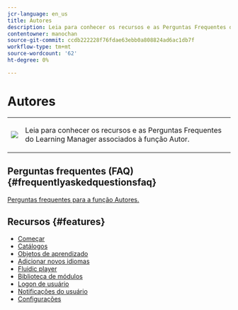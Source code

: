 ```yaml
---
jcr-language: en_us
title: Autores
description: Leia para conhecer os recursos e as Perguntas Frequentes do Learning Manager associados à função Autor.
contentowner: manochan
source-git-commit: ccdb222228f76fdae63ebb0a808824ad6ac1db7f
workflow-type: tm+mt
source-wordcount: '62'
ht-degree: 0%

---
```




# Autores

<table> 
 <tbody>
  <tr> 
   <td><img src="assets/authors2.png"></td> 
   <td><p>Leia para conhecer os recursos e as Perguntas Frequentes do Learning Manager associados à função Autor. </p></td> 
  </tr> 
 </tbody>
</table>

## Perguntas frequentes (FAQ) {#frequentlyaskedquestionsfaq}

[Perguntas frequentes para a função Autores.](authors/frequently-asked-questions-for-authors.md)

## Recursos {#features}

* [Começar](authors/feature-summary/getting-started-author.md)
* [Catálogos](authors/feature-summary/catalogs.md)
* [Objetos de aprendizado](authors/feature-summary/courses.md)
* [Adicionar novos idiomas](authors/feature-summary/add-new-language-learning-objects.md)
* [Fluidic player](authors/feature-summary/fluidic-player.md)
* [Biblioteca de módulos](authors/feature-summary/module-library.md)
* [Logon de usuário](authors/feature-summary/user-login.md)
* [Notificações do usuário](authors/feature-summary/user-notifications.md)
* [Configurações](authors/feature-summary/settings.md)

